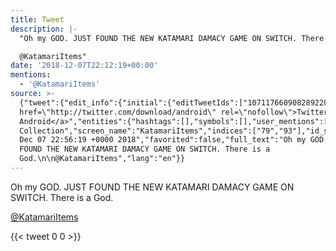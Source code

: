```yaml
---
title: Tweet
description: |-
  "Oh my GOD. JUST FOUND THE NEW KATAMARI DAMACY GAME ON SWITCH. There is a God.

  @KatamariItems"
date: '2018-12-07T22:12:19+00:00'
mentions:
  - '@KatamariItems'
source: >-
  {"tweet":{"edit_info":{"initial":{"editTweetIds":["1071176609082892288"],"editableUntil":"2018-12-07T23:56:19.761Z","editsRemaining":"5","isEditEligible":true}},"retweeted":false,"source":"<a
  href=\"http://twitter.com/download/android\" rel=\"nofollow\">Twitter for
  Android</a>","entities":{"hashtags":[],"symbols":[],"user_mentions":[{"name":"Katamari
  Collection","screen_name":"KatamariItems","indices":["79","93"],"id_str":"3333573622","id":"3333573622"}],"urls":[]},"display_text_range":["0","93"],"favorite_count":"0","id_str":"1071176609082892288","truncated":false,"retweet_count":"0","id":"1071176609082892288","created_at":"Fri
  Dec 07 22:56:19 +0000 2018","favorited":false,"full_text":"Oh my GOD. JUST
  FOUND THE NEW KATAMARI DAMACY GAME ON SWITCH. There is a
  God.\n\n@KatamariItems","lang":"en"}}
---
```

Oh my GOD. JUST FOUND THE NEW KATAMARI DAMACY GAME ON SWITCH. There is a God.

[@KatamariItems](https://twitter.com/@KatamariItems)
    
{{< tweet 0 0 >}}
    
